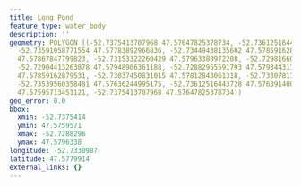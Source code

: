 ```yaml
---
title: Long Pond
feature_type: water_body
description: ''
geometry: POLYGON ((-52.7375413707968 47.57647825378734, -52.73612516443728 47.57714412087037,
  -52.73591058771554 47.57783892966836, -52.73449438135602 47.57859162879531, -52.73282068293113
  47.57867847799823, -52.73153322260429 47.57963380972208, -52.72981660883488 47.57940221575356,
  -52.72904413263878 47.57948906361188, -52.72882955591793 47.5793443171009, -52.72921579401599
  47.57859162879531, -52.73037450831015 47.57812843061318, -52.7330781749965 47.57728887346403,
  -52.73539560358481 47.57636244995175, -52.73612516443728 47.5763914009348, -52.73745554010864
  47.57595713451121, -52.7375413707968 47.57647825378734))
geo_error: 0.0
bbox:
  xmin: -52.7375414
  ymin: 47.5759571
  xmax: -52.7288296
  ymax: 47.5796338
longitude: -52.7330987
latitude: 47.5779914
external_links: {}
---
```

